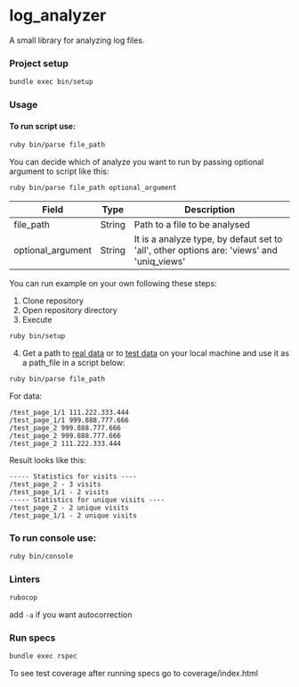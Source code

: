 # log_analyzer

A small library for analyzing log files.

### Project setup
```bash
bundle exec bin/setup
```

### Usage

#### To run script use:
```bash
ruby bin/parse file_path
```

You can decide which of analyze you want to run by passing optional argument to script like this:
```bash
ruby bin/parse file_path optional_argument
```

|Field|Type|Description|
|-|-|-|
|file_path|String|Path to a file to be analysed|
|optional_argument|String|It is a analyze type, by defaut set to 'all', other options are: 'views' and 'uniq_views'|

You can run example on your own following these steps:

1. Clone repository
2. Open repository directory
3. Execute
```bash
ruby bin/setup
```
4. Get a path to [real data](https://github.com/DariuszMusielak/log_analyzer/blob/master/data/webserver.log) or to [test data](https://github.com/DariuszMusielak/log_analyzer/blob/master/spec/fixtures/webserver_short.log) on your local machine and use it as a path_file in a script below:

```bash
ruby bin/parse file_path
```

For data:
```
/test_page_1/1 111.222.333.444
/test_page_1/1 999.888.777.666
/test_page_2 999.888.777.666
/test_page_2 999.888.777.666
/test_page_2 111.222.333.444
```

Result looks like this:
```
----- Statistics for visits ----
/test_page_2 - 3 visits
/test_page_1/1 - 2 visits
----- Statistics for unique visits ----
/test_page_2 - 2 unique visits
/test_page_1/1 - 2 unique visits
```

### To run console use:
```bash
ruby bin/console
```

### Linters
```bash
rubocop
```
add `-a` if you want autocorrection

### Run specs
```bash
bundle exec rspec
```
To see test coverage after running specs go to coverage/index.html

